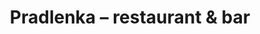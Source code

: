 ---
title: Pradlenka – restaurant & bar
permalink: "/"
redirect_from: "/cs/"
layout: home
lang: cs
logotype: "/uploads/2019/08/20/Pradlenka-logo.png"
daily_menu_select: _daily_menu/2019-08-20.yml
laundry_toggle: true
heading: Veřejná prádelna
description: Restauraci Pradlenka můžete znát pod dřívějším názvem Wash Café. Když
  se vrátíme k historii prostor, ve kterých se Pradlenka nachází,  skutečně zde dříve
  prádelna byla. I dnes tu vedle baru a restaurace  se skvělým jídlem a pitím najdete
  veřejnou prádelnu.
laundry_pricelist:
- item: Praní
  description: Až 6 kg prádla na jedno vyprání
  price: 85
- item: Drogerie
  description: Prací prášek nebo aviváž
  price: 20
- item: Sušení
  description: 12 minut
  price: 30
hero_image:
- "/uploads/2019/08/20/pradlenka-tap.jpg"
- "/uploads/2019/08/20/pradlenka-lokal.jpg"
- "/uploads/2019/08/20/pradlenka-garden-closeup.jpg"
- "/uploads/2019/08/20/pradlenka-restaurant-2.jpg"
- "/uploads/2019/08/20/pradlenka-armchairs.jpg"
- "/uploads/2019/08/20/pradlenka-bar.jpg"
- "/uploads/2019/08/20/pradlenka-garden.jpg"
- "/uploads/2019/08/20/pradlenka-restaurant.jpg"
daily_menu_toggle: true

---